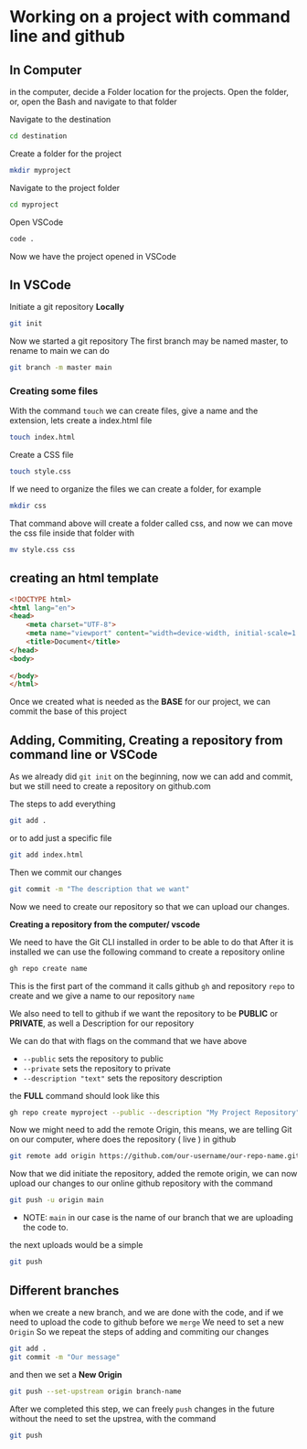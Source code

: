 # Working on a project with command line and github
## In Computer

in the computer, decide a Folder location for the projects.
Open the folder, or, open the Bash and navigate to that folder

Navigate to the destination
```bash
cd destination
```

Create a folder for the project
```bash
mkdir myproject
```

Navigate to the project folder
```bash
cd myproject
```
Open VSCode
```bash
code .
```

Now we have the project opened in VSCode

## In VSCode
Initiate a git repository **Locally**
```bash
git init
```
Now we started a git repository
The first branch may be named master, to rename to main we can do
```bash
git branch -m master main
```

### Creating some files

With the command ```touch``` we can create files, give a name and the extension, lets create a index.html file
```bash
touch index.html
```
Create a CSS file
```bash
touch style.css
```

If we need to organize the files we can create a folder, for example
```bash
mkdir css
```
That command above will create a folder called css, and now we can move the css file inside that folder with
```bash
mv style.css css
```

## creating an html template
```html
<!DOCTYPE html>
<html lang="en">
<head>
    <meta charset="UTF-8">
    <meta name="viewport" content="width=device-width, initial-scale=1.0">
    <title>Document</title>
</head>
<body>
    
</body>
</html>
```

Once we created what is needed as the **BASE** for our project, we can commit the base of this project

## Adding, Commiting, Creating a repository from command line or VSCode
As we already did ```git init``` on the beginning, now we can add and commit, but we still need to create a repository on github.com

The steps
to add everything
```bash
git add .
```
or to add just a specific file
```bash
git add index.html
```
Then we commit our changes
```bash
git commit -m "The description that we want"
```
Now we need to create our repository so that we can upload our changes.

**Creating a repository from the computer/ vscode**

We need to have the Git CLI installed in order to be able to do that
After it is installed we can use the following command to create a repository online

```bash
gh repo create name
```
This is the first part of the command
it calls github ```gh``` and repository ```repo``` to create and we give a name to our repository ```name```

We also need to tell to github if we want the repository to be **PUBLIC** or **PRIVATE**, as well a Description for our repository

We can do that with flags on the command that we have above

- ```--public``` sets the repository to public
- ```--private``` sets the repository to private
- ```--description "text"``` sets the repository description

the **FULL** command should look like this
```bash
gh repo create myproject --public --description "My Project Repository"
```
Now we might need to add the remote Origin, this means, we are telling Git on our computer, where does the repository ( live ) in github

```bash
git remote add origin https://github.com/our-username/our-repo-name.git
```

Now that we did initiate the repository, added the remote origin, we can now upload our changes to our online github repository with the command
```bash
git push -u origin main
```
- NOTE: ```main``` in our case is the name of our branch that we are uploading the code to.

the next uploads would be a simple
```bash
git push
```

## Different branches
when we create a new branch, and we are done with the code, and if we need to upload the code to github before we ```merge```
We need to set a new ```Origin```
So we repeat the steps of adding and commiting our changes
```bash
git add .
git commit -m "Our message"
```
and then we set a **New Origin**
```bash
git push --set-upstream origin branch-name
```

After we completed this step, we can freely ```push``` changes in the future without the need to set the upstrea, with the command
```bash
git push
```